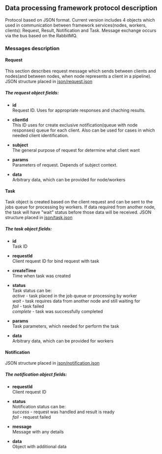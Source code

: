 ## Data processing framework protocol description

Protocol based on JSON format. Current version includes 4 objects which used in communication between framework services(nodes, workers, clients): Request, Result, Notification and Task. Message exchange occurs via the bus based on the RabbitMQ.

### Messages description

#### Request

This section describes request message which sends between clients and nodes(and between nodes, when node represents a client in a pipeline). JSON structure placed in [json/request.json](json/request.json)

##### The request object fields:
- **id**<br>
Request ID. Uses for appropriate responses and chaching results.

- **clientId**<br>
This ID uses for create exclusive notification(queue with node responses) queue for each client. Also can be used for cases in which needed client identification.

- **subject**<br>
The general purpose of request for determine what client want

- **params**<br>
Parameters of request. Depends of subject context.

- **data**<br>
Arbitrary data, which can be provided for node/workers

#### Task
Task object is created based on the client request and can be sent to the jobs queue for processing by workers. If data required from another node, the task will have "wait" status before those data will be received.
JSON structure placed in [json/task.json](json/task.json)

##### The task object fields:

- **id**<br>
Task ID

- **requestId**<br>
Client request ID for bind request with task

- **createTime**<br>
Time when task was created

- **status**<br>
Task status can be:<br>
*active* - task placed in the job queue or processing by worker<br>
*wait* - task requires data from another node and still waiting for<br>
*fail* - task failed<br>
*complete* - task was successfully completed

- **params**<br>
Task parameters, which needed for perform the task

- **data**<br>
Arbitrary data, which can be provided for workers

#### Notification

JSON structure placed in [json/notification.json](json/notification.json)

##### The notification object fields:

- **requestId**<br>
Client request ID

- **status**<br>
Notification status can be:<br>
*success* - request was handled and result is ready<br>
*fail* - request failed

- **message**<br>
Message with any details

- **data**<br>
Object with additional data
